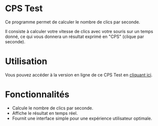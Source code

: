 # CPS Test
Ce programme permet de calculer le nombre de clics par seconde. 

Il consiste à calculer votre vitesse de clics avec votre souris sur un temps donné, ce qui vous donnera un résultat exprimé en "CPS" (clique par seconde).

# Utilisation
Vous pouvez accéder à la version en ligne de ce CPS Test en [cliquant ici](https://isaac955.github.io/CPS-Test/).

# Fonctionnalités
- Calcule le nombre de clics par seconde.
- Affiche le résultat en temps réel.
- Fournit une interface simple pour une expérience utilisateur optimale.
